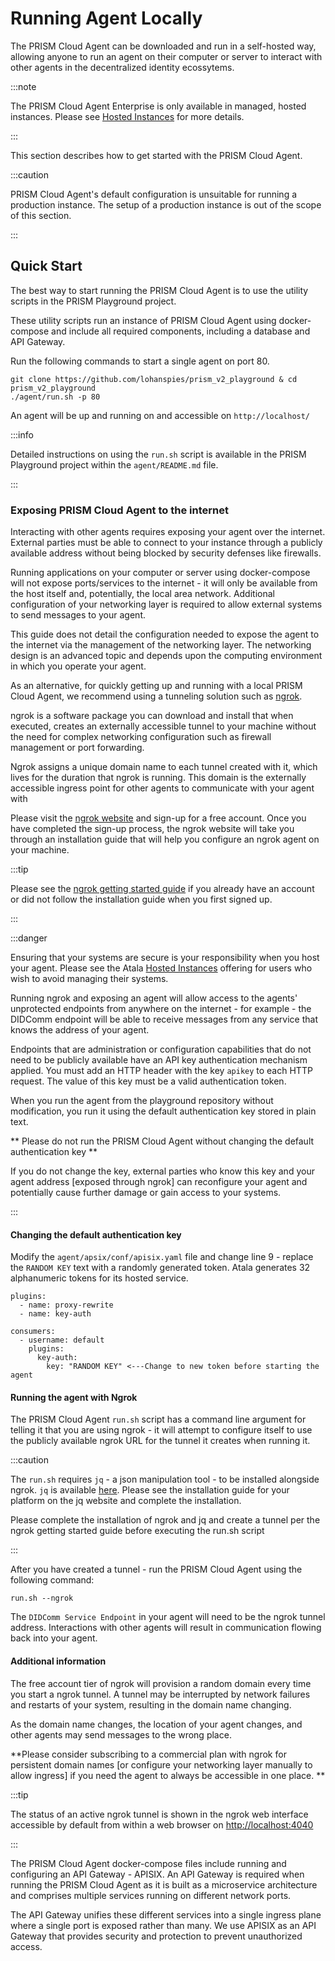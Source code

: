 # Running Agent Locally

The PRISM Cloud Agent can be downloaded and run in a self-hosted way, allowing anyone to run an agent on their computer or server to interact with other agents in the decentralized identity ecossytems.

:::note

The PRISM Cloud Agent Enterprise is only available in managed, hosted instances. Please see [Hosted Instances](hosted-instances) for more details.

:::

This section describes how to get started with the PRISM Cloud Agent.

:::caution

PRISM Cloud Agent's default configuration is unsuitable for running a production instance. The setup of a production instance is out of the scope of this section.

:::

## Quick Start

The best way to start running the PRISM Cloud Agent is to use the utility scripts in the PRISM Playground project.

These utility scripts run an instance of PRISM Cloud Agent using docker-compose and include all required components, including a database and API Gateway.

Run the following commands to start a single agent on port 80.

```
git clone https://github.com/lohanspies/prism_v2_playground & cd prism_v2_playground
./agent/run.sh -p 80
```

An agent will be up and running on and accessible on `http://localhost/`

:::info

Detailed instructions on using the `run.sh` script is available in the PRISM Playground project within the `agent/README.md` file.

:::

### Exposing PRISM Cloud Agent to the internet

Interacting with other agents requires exposing your agent over the internet. External parties must be able to connect to your instance through a publicly available address without being blocked by security defenses like firewalls.

Running applications on your computer or server using docker-compose will not expose ports/services to the internet - it will only be available from the host itself and, potentially, the local area network. Additional configuration of your networking layer is required to allow external systems to send messages to your agent.

This guide does not detail the configuration needed to expose the agent to the internet via the management of the networking layer. The networking design is an advanced topic and depends upon the computing environment in which you operate your agent. 

As an alternative, for quickly getting up and running with a local PRISM Cloud Agent, we recommend using a tunneling solution such as [ngrok](https://ngrok.com/).

ngrok is a software package you can download and install that when executed, creates an externally accessible tunnel to your machine without the need for complex networking configuration such as firewall management or port forwarding. 

Ngrok assigns a unique domain name to each tunnel created with it, which lives for the duration that ngrok is running. This domain is the externally accessible ingress point for other agents to communicate with your agent with 

Please visit the [ngrok website](https://ngrok.com/) and sign-up for a free account. Once you have completed the sign-up process, the ngrok website will take you through an installation guide that will help you configure an ngrok agent on your machine.

:::tip

Please see the [ngrok getting started guide](https://dashboard.ngrok.com/get-started/setup) if you already have an account or did not follow the installation guide when you first signed up.

:::

:::danger

Ensuring that your systems are secure is your responsibility when you host your agent. Please see the Atala [Hosted Instances](hosted-instances) offering for users who wish to avoid managing their systems.

Running ngrok and exposing an agent will allow access to the agents' unprotected endpoints from anywhere on the internet - for example - the DIDComm endpoint will be able to receive messages from any service that knows the address of your agent.

Endpoints that are administration or configuration capabilities that do not need to be publicly available have an API key authentication mechanism applied. You must add an HTTP header with the key `apikey` to each HTTP request. The value of this key must be a valid authentication token. 

When you run the agent from the playground repository without modification, you run it using the default authentication key stored in plain text.

** Please do not run the PRISM Cloud Agent without changing the default authentication key **

If you do not change the key, external parties who know this key and your agent address [exposed through ngrok] can reconfigure your agent and potentially cause further damage or gain access to your systems.

:::

#### Changing the default authentication key

Modify the `agent/apsix/conf/apisix.yaml` file and change line 9 - replace the `RANDOM KEY` text with a randomly generated token. Atala generates 32 alphanumeric tokens for its hosted service.

```
plugins:
  - name: proxy-rewrite
  - name: key-auth

consumers:
  - username: default
    plugins:
      key-auth:
        key: "RANDOM KEY" <---Change to new token before starting the agent
```

#### Running the agent with Ngrok

The PRISM Cloud Agent `run.sh` script has a command line argument for telling it that you are using ngrok - it will attempt to configure itself to use the publicly available ngrok URL for the tunnel it creates when running it.

:::caution

The `run.sh` requires `jq` - a json manipulation tool - to be installed alongside ngrok. `jq` is available [here](https://stedolan.github.io/jq/). Please see the installation guide for your platform on the jq website and complete the installation.

Please complete the installation of ngrok and jq and create a tunnel per the ngrok getting started guide before executing the run.sh script

:::

After you have created a tunnel - run the PRISM Cloud Agent using the following command:

```
run.sh --ngrok
```

The `DIDComm Service Endpoint` in your agent will need to be the ngrok tunnel address. Interactions with other agents will result in communication flowing back into your agent.

#### Additional information

The free account tier of ngrok will provision a random domain every time you start a ngrok tunnel. A tunnel may be interrupted by network failures and restarts of your system, resulting in the domain name changing.

As the domain name changes, the location of your agent changes, and other agents may send messages to the wrong place.

**Please consider subscribing to a commercial plan with ngrok for persistent domain names [or configure your networking layer manually to allow ingress] if you need the agent to always be accessible in one place.
**

:::tip

The status of an active ngrok tunnel is shown in the ngrok web interface accessible by default from within a web browser on [http://localhost:4040](http://localhost:4040)

:::

The PRISM Cloud Agent docker-compose files include running and configuring an API Gateway - APISIX. An API Gateway is required when running the PRISM Cloud Agent as it is built as a microservice architecture and comprises multiple services running on different network ports.

The API Gateway unifies these different services into a single ingress plane where a single port is exposed rather than many. We use APISIX as an API Gateway that provides security and protection to prevent unauthorized access.